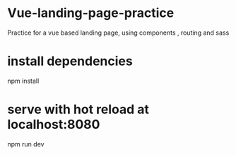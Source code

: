 # Vue-landing-page-practice
Practice for a vue based landing page, using components , routing and sass

# install dependencies
npm install

# serve with hot reload at localhost:8080
npm run dev
